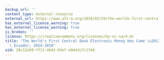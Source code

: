 ```yaml
---
backup_url: ''
content_type: external-resource
external_url: https://www.alt-m.org/2018/03/29/the-worlds-first-central-bank-electronic-money-has-come-and-gone-ecuador-2014-2018/
has_external_licence_warning: true
has_external_license_warning: true
is_broken: ''
license: https://creativecommons.org/licenses/by-nc-sa/4.0/
title: "The World's First Central Bank Electronic Money Has Come \u2013 And Gone:\
  \ Ecuador, 2014-2018"
uid: 29c12a50-ff13-4b43-83ef-e9443c7c174d
---
```

